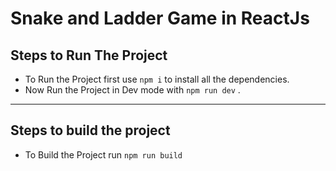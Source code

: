 # Snake and Ladder Game in ReactJs

## Steps to Run The Project

- To Run the Project first use `npm i` to install all the dependencies.
- Now Run the Project in Dev mode with `npm run dev` .

---

## Steps to build the project

- To Build the Project run `npm run build`
